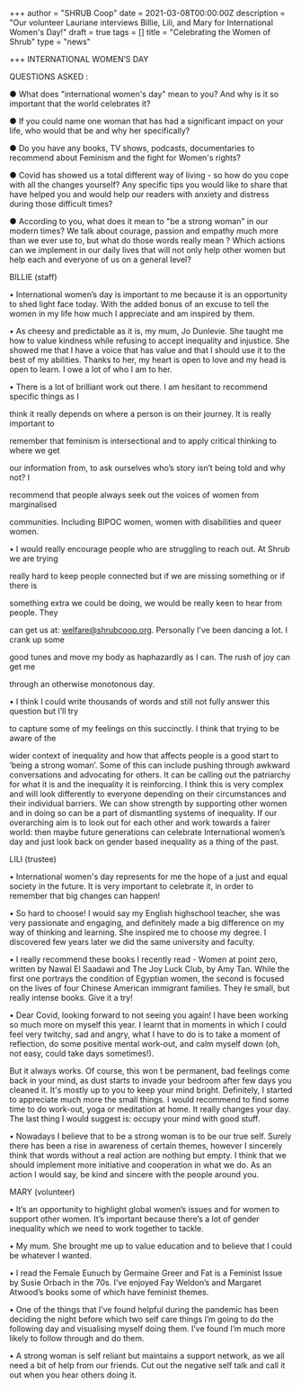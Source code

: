 +++
author = "SHRUB Coop"
date = 2021-03-08T00:00:00Z
description = "Our volunteer Lauriane interviews Billie, Lili, and Mary for International Women's Day!"
draft = true
tags = []
title = "Celebrating the Women of Shrub"
type = "news"

+++
INTERNATIONAL WOMEN’S DAY

QUESTIONS ASKED :

● What does "international women's day" mean to you? And why is it so important that the world celebrates it?

● If you could name one woman that has had a significant impact on your life, who would that be and why her specifically?

● Do you have any books, TV shows, podcasts, documentaries to recommend about Feminism and the fight for Women's rights?

● Covid has showed us a total different way of living - so how do you cope with all the changes yourself? Any specific tips you would like to share that have helped you and would help our readers with anxiety and distress during those difficult times?

● According to you, what does it mean to "be a strong woman" in our modern times? We talk about courage, passion and empathy much more than we ever use to, but what do those words really mean ? Which actions can we implement in our daily lives that will not only help other women but help each and everyone of us on a general level?

BILLIE (staff)

• International women’s day is important to me because it is an opportunity to shed light face today. With the added bonus of an excuse to tell the women in my life how much I appreciate and am inspired by them.

• As cheesy and predictable as it is, my mum, Jo Dunlevie. She taught me how to value kindness while refusing to accept inequality and injustice. She showed me that I have a voice that has value and that I should use it to the best of my abilities. Thanks to her, my heart is open to love and my head is open to learn. I owe a lot of who I am to her.

• There is a lot of brilliant work out there. I am hesitant to recommend specific things as I

think it really depends on where a person is on their journey. It is really important to

remember that feminism is intersectional and to apply critical thinking to where we get

our information from, to ask ourselves who’s story isn’t being told and why not? I

recommend that people always seek out the voices of women from marginalised

communities. Including BIPOC women, women with disabilities and queer women.

• I would really encourage people who are struggling to reach out. At Shrub we are trying

really hard to keep people connected but if we are missing something or if there is

something extra we could be doing, we would be really keen to hear from people. They

can get us at: welfare@shrubcoop.org. Personally I’ve been dancing a lot. I crank up some

good tunes and move my body as haphazardly as I can. The rush of joy can get me

through an otherwise monotonous day.

• I think I could write thousands of words and still not fully answer this question but I’ll try

to capture some of my feelings on this succinctly. I think that trying to be aware of the

wider context of inequality and how that affects people is a good start to ‘being a strong woman’. Some of this can include pushing through awkward conversations and advocating for others. It can be calling out the patriarchy for what it is and the inequality it is reinforcing. I think this is very complex and will look differently to everyone depending on their circumstances and their individual barriers. We can show strength by supporting other women and in doing so can be a part of dismantling systems of inequality. If our overarching aim is to look out for each other and work towards a fairer world: then maybe future generations can celebrate International women’s day and just look back on gender based inequality as a thing of the past.

LILI (trustee)

• International women's day represents for me the hope of a just and equal society in the future. It is very important to celebrate it, in order to remember that big changes can happen!

• So hard to choose! I would say my English highschool teacher, she was very passionate and engaging, and definitely made a big difference on my way of thinking and learning. She inspired me to choose my degree. I discovered few years later we did the same university and faculty.

• I really recommend these books I recently read - Women at point zero, written by Nawal El Saadawi and The Joy Luck Club, by Amy Tan. While the first one portrays the condition of Egyptian women, the second is focused on the lives of four Chinese American immigrant families. They ́re small, but really intense books. Give it a try!

• Dear Covid, looking forward to not seeing you again! I have been working so much more on myself this year. I learnt that in moments in which I could feel very twitchy, sad and angry, what I have to do is to take a moment of reflection, do some positive mental work-out, and calm myself down (oh, not easy, could take days sometimes!).

But it always works. Of course, this won ́t be permanent, bad feelings come back in your mind, as dust starts to invade your bedroom after few days you cleaned it. It's mostly up to you to keep your mind bright. Definitely, I started to appreciate much more the small things. I would recommend to find some time to do work-out, yoga or meditation at home. It really changes your day. The last thing I would suggest is: occupy your mind with good stuff.

• Nowadays I believe that to be a strong woman is to be our true self. Surely there has been a rise in awareness of certain themes, however I sincerely think that words without a real action are nothing but empty. I think that we should implement more initiative and cooperation in what we do. As an action I would say, be kind and sincere with the people around you.

MARY (volunteer)

• It’s an opportunity to highlight global women’s issues and for women to support other women. It’s important because there’s a lot of gender inequality which we need to work together to tackle.

• My mum. She brought me up to value education and to believe that I could be whatever I wanted.

• I read the Female Eunuch by Germaine Greer and Fat is a Feminist Issue by Susie Orbach in the 70s. I’ve enjoyed Fay Weldon’s and Margaret Atwood’s books some of which have feminist themes.

• One of the things that I’ve found helpful during the pandemic has been deciding the night before which two self care things I’m going to do the following day and visualising myself doing them. I’ve found I’m much more likely to follow through and do them.

• A strong woman is self reliant but maintains a support network, as we all need a bit of help from our friends. Cut out the negative self talk and call it out when you hear others doing it.